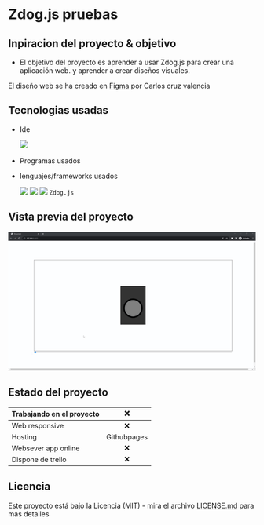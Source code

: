 # Zdog.js pruebas 

## Inpiracion del proyecto & objetivo

-  El objetivo del proyecto es aprender a usar Zdog.js para crear una aplicación web. y aprender a crear diseños visuales.

El diseño web se ha creado en [Figma](https://www.figma.com/file/kP0SJhf4iDDa9kAzsz1LM1/Github-projects?node-id=0%3A1) por Carlos cruz valencia

## Tecnologias usadas

- Ide
    <!-- visual studio code -->
    <code><img height="25" src="https://img.shields.io/badge/Visual_Studio_Code-0078D4?style=for-the-badge&logo=visual%20studio%20code&logoColor=white"></code>

- Programas usados
- lenguajes/frameworks usados
  
    <code><img height="30" src="https://img.shields.io/badge/HTML5-E34F26?style=for-the-badge&logo=html5&logoColor=white"></code><!-- css -->
    <code><img height="30" src="https://img.shields.io/badge/CSS3-1572B6?style=for-the-badge&logo=css3&logoColor=white"></code><!-- javascript -->
    <code><img src="https://img.shields.io/badge/JavaScript-323330?style=for-the-badge&logo=javascript&logoColor=F7DF1E"></img></code>
    <code>Zdog.js</code>

## Vista previa del proyecto

<img src="project-preview.gif" aling="center" width="1000"></img>

## Estado del proyecto

|Trabajando en el proyecto|❌|
| -------------------------- | :----------------: |
|            Web responsive  |      ❌        |
|           Hosting          |   Githubpages |
| Websever app online        |         ❌    |  
| Dispone de trello          |         ❌    |  


## Licencia

Este proyecto está bajo la Licencia (MIT) - mira el archivo [LICENSE.md](LICENSE.md)  para mas detalles

<!-- ## !codigo temporal¡
## git update code
```shell
git add -A && git commit -a -m \"update\" && git push
```

## sass compiler code
```shell
sass -w --style compressed assets/styles/sass/main.scss assets/styles/css/main.css
``` -->

<!-- emojis  -->
<!-- https://tutorialmarkdown.com/emojis -->
